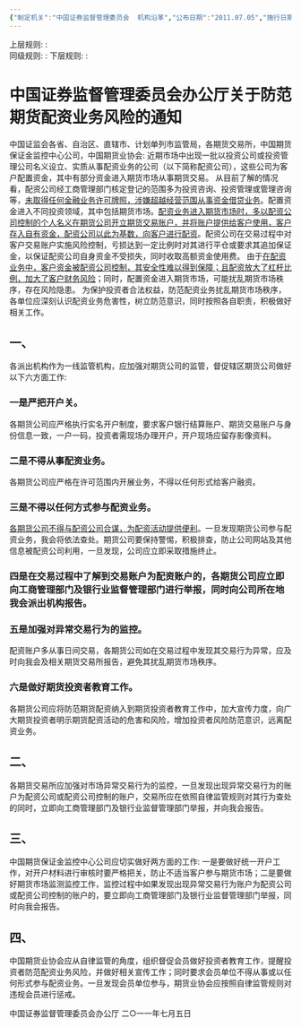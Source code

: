 ```yaml
---
{"‌‌‌制定机关":"中国证券监督管理委员会  机构沿革","公布日期":"2011.07.05","施行日期":"2011.07.05","时效性":"现行有效","效力位阶":"部门规范性文件","法规类别":"期货综合规定","dg-publish":true,"created":"2023-09-27T15:24","updated":"2023-09-28T15:01","permalink":"/a///20110705/20110705/","dgPassFrontmatter":true}
---
```


上层规则: :  
同级规则: : 
下层规则: : 


# 中国证券监督管理委员会办公厅关于防范期货配资业务风险的通知
中国证监会各省、自治区、直辖市、计划单列市监管局，各期货交易所，中国期货保证金监控中心公司，中国期货业协会: 
近期市场中出现一批以投资公司或投资管理公司名义设立、实质从事配资业务的公司（以下简称配资公司），这些公司为客户配置资金，其中有部分资金进入期货市场从事期货交易。
从目前了解的情况看，配资公司经工商管理部门核定登记的范围多为投资咨询、投资管理或管理咨询等，<u>未取得任何金融业务许可牌照，涉嫌超越经营范围从事资金借贷业务</u>。配置资金进入不同投资领域，其中包括期货市场。<u>配资业务进入期货市场时，多以配资公司控制的个人名义在期货公司开立期货交易账户，并将账户提供给客户使用，客户存入自有资金，配资公司以此为基数，向客户进行配资</u>。配资公司在交易过程中对客户交易账户实施风险控制，亏损达到一定比例时对其进行平仓或要求其追加保证金，以保证配资公司自身资金不受损失，同时收取高额资金使用费。
由于<u>在配资业务中，客户资金被配资公司控制，其安全性难以得到保障；且配资放大了杠杆比例，加大了客户财务风险</u>；同时，配置资金进入期货市场，可能扰乱期货市场秩序，存在风险隐患。
为保护投资者合法权益，防范配资业务扰乱期货市场秩序，各单位应深刻认识配资业务危害性，树立防范意识，同时按照各自职责，积极做好相关工作。
## 一、
各派出机构作为一线监管机构，应加强对期货公司的监管，督促辖区期货公司做好以下六方面工作: 
### 一是严把开户关。
各期货公司应严格执行实名开户制度，要求客户银行结算账户、期货交易账户与身份信息一致，一户一码，投资者需现场办理开户，开户现场应留存影像资料。
### 二是不得从事配资业务。
各期货公司应严格在许可范围内开展业务，不得以任何形式给客户融资。
### 三是不得以任何方式参与配资业务。
<u>各期货公司不得与配资公司合谋，为配资活动提供便利</u>。一旦发现期货公司参与配资业务，我会将依法查处。期货公司要保持警惕，积极排查，防止公司网站及其他信息被配资公司利用，一旦发现，公司应立即采取措施终止。
### 四是在交易过程中了解到交易账户为配资账户的，各期货公司应立即向工商管理部门及银行业监督管理部门进行举报，同时向公司所在地我会派出机构报告。
### 五是加强对异常交易行为的监控。
配资账户多从事日间交易，各期货公司如在交易过程中发现其交易行为异常，应及时向我会及相关期货交易所报告，避免其扰乱期货市场秩序。
### 六是做好期货投资者教育工作。
各期货公司应将防范期货配资纳入到期货投资者教育工作中，加大宣传力度，向广大期货投资者明示期货配资活动的危害和风险，增加投资者风险防范意识，远离配资业务。
## 二、
各期货交易所应加强对市场异常交易行为的监控，一旦发现出现异常交易行为的账户为配资公司或配资公司控制的账户，交易所应在依照自律监管规则对其行为查处的同时，立即向工商管理部门及银行业监督管理部门举报，并向我会报告。
## 三、
中国期货保证金监控中心公司应切实做好两方面的工作: 一是要做好统一开户工作，对开户材料进行审核时要严格把关，防止不适当客户参与期货市场；二是要做好期货市场监测监控工作，监控过程中如果发现出现异常交易行为账户为配资公司或配资公司控制的账户的，要立即向工商管理部门及银行业监督管理部门举报，同时向我会报告。
## 四、
中国期货业协会应从自律监管的角度，组织督促会员做好投资者教育工作，提醒投资者防范配资业务风险，并做好相关宣传工作；同时要求会员单位不得从事或以任何形式参与配资业务。一旦发现会员单位参与，期货业协会应按照自律监管规则对违规会员进行惩戒。
					   
中国证券监督管理委员会办公厅
二○一一年七月五日